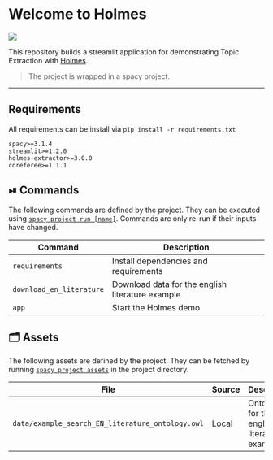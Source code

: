 # Welcome to Holmes

![](https://github.com/thomashacker/holmes_demo/blob/main/data/img/lunar.png)

This repository builds a streamlit application for demonstrating Topic Extraction with [Holmes](https://github.com/msg-systems/holmes-extractor). 

> The project is wrapped in a spacy project.

---

## Requirements

All requirements can be install via
`pip install -r requirements.txt`

```
spacy>=3.1.4
streamlit>=1.2.0
holmes-extractor>=3.0.0
coreferee>=1.1.1
```


## ⏯ Commands

The following commands are defined by the project. They
can be executed using [`spacy project run [name]`](https://spacy.io/api/cli#project-run).
Commands are only re-run if their inputs have changed.

| Command | Description |
| --- | --- |
| `requirements` | Install dependencies and requirements |
| `download_en_literature` | Download data for the english literature example |
| `app` | Start the Holmes demo |

## 🗂 Assets

The following assets are defined by the project. They can
be fetched by running [`spacy project assets`](https://spacy.io/api/cli#project-assets)
in the project directory.

| File | Source | Description |
| --- | --- | --- |
| `data/example_search_EN_literature_ontology.owl` | Local | Ontology for the english literature example |
